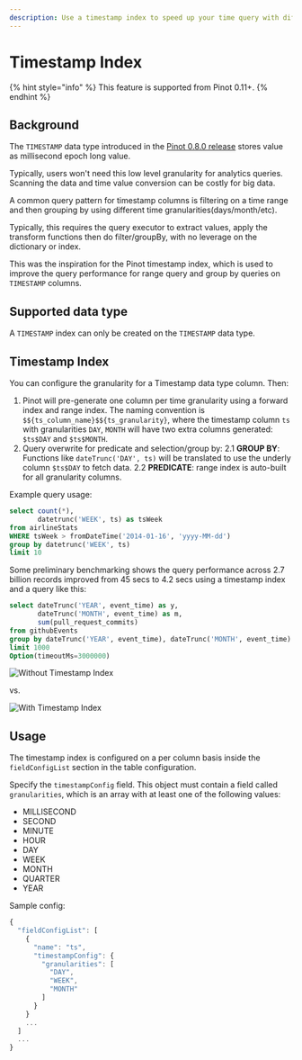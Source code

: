 ```yaml
---
description: Use a timestamp index to speed up your time query with different granularities
---
```


# Timestamp Index

{% hint style="info" %}
This feature is supported from Pinot 0.11+.
{% endhint %}

## Background

The `TIMESTAMP` data type introduced in the [Pinot 0.8.0 release](../releases/0.8.0.md) stores value as millisecond epoch long value.

Typically, users won't need this low level granularity for analytics queries. Scanning the data and time value conversion can be costly for big data.

A common query pattern for timestamp columns is filtering on a time range and then grouping by using different time granularities(days/month/etc).

Typically, this requires the query executor to extract values, apply the transform functions then do filter/groupBy, with no leverage on the dictionary or index.

This was the inspiration for the Pinot timestamp index, which is used to improve the query performance for range query and group by queries on `TIMESTAMP` columns.

## Supported data type

A `TIMESTAMP` index can only be created on the `TIMESTAMP` data type.

## Timestamp Index

You can configure the granularity for a Timestamp data type column. Then:

1. Pinot will pre-generate one column per time granularity using a forward index and range index. The naming convention is `$${ts_column_name}$${ts_granularity}`, where the timestamp column `ts` with granularities `DAY`, `MONTH` will have two extra columns generated: `$ts$DAY` and `$ts$MONTH`.
2. Query overwrite for predicate and selection/group by:
   2.1 **GROUP BY**: Functions like `dateTrunc('DAY', ts)` will be translated to use the underly column `$ts$DAY` to fetch data.
   2.2 **PREDICATE**: range index is auto-built for all granularity columns.

Example query usage:

```sql
select count(*), 
       datetrunc('WEEK', ts) as tsWeek 
from airlineStats 
WHERE tsWeek > fromDateTime('2014-01-16', 'yyyy-MM-dd') 
group by datetrunc('WEEK', ts)
limit 10
```

Some preliminary benchmarking shows the query performance across 2.7 billion records improved from 45 secs to 4.2 secs using a timestamp index and a query like this:

```sql
select dateTrunc('YEAR', event_time) as y, 
       dateTrunc('MONTH', event_time) as m,  
       sum(pull_request_commits) 
from githubEvents 
group by dateTrunc('YEAR', event_time), dateTrunc('MONTH', event_time) 
limit 1000
Option(timeoutMs=3000000)
```

![Without Timestamp Index](https://user-images.githubusercontent.com/1202120/160910329-0d9ca637-dc95-4137-8c79-2f66cc8fbabf.png)

vs.

![With Timestamp Index](https://user-images.githubusercontent.com/1202120/160910364-48424875-1967-42d3-9a76-bdf1ee81a4ca.png)

## Usage

The timestamp index is configured on a per column basis inside the `fieldConfigList` section in the table configuration.

Specify the `timestampConfig` field. This object must contain a field called `granularities`, which is an array with 
at least one of the following values:
- MILLISECOND
- SECOND
- MINUTE
- HOUR
- DAY
- WEEK
- MONTH
- QUARTER
- YEAR

Sample config:

```js
{
  "fieldConfigList": [
    {
      "name": "ts",
      "timestampConfig": {
        "granularities": [
          "DAY",
          "WEEK",
          "MONTH"
        ]
      }
    }
    ...
  ]
  ...
}
```

